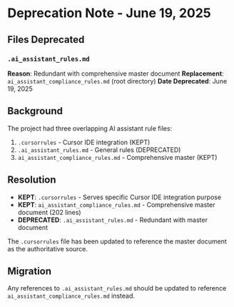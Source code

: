 # Deprecation Note - June 19, 2025

## Files Deprecated

### `.ai_assistant_rules.md`
**Reason**: Redundant with comprehensive master document
**Replacement**: `ai_assistant_compliance_rules.md` (root directory)
**Date Deprecated**: June 19, 2025

## Background

The project had three overlapping AI assistant rule files:
1. `.cursorrules` - Cursor IDE integration (KEPT)
2. `.ai_assistant_rules.md` - General rules (DEPRECATED)
3. `ai_assistant_compliance_rules.md` - Comprehensive master (KEPT)

## Resolution

- **KEPT**: `.cursorrules` - Serves specific Cursor IDE integration purpose
- **KEPT**: `ai_assistant_compliance_rules.md` - Comprehensive master document (202 lines)
- **DEPRECATED**: `.ai_assistant_rules.md` - Redundant with master document

The `.cursorrules` file has been updated to reference the master document as the authoritative source.

## Migration

Any references to `.ai_assistant_rules.md` should be updated to reference `ai_assistant_compliance_rules.md` instead. 